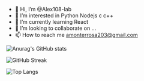 - 👋 Hi, I’m @Alex108-lab
- 👀 I’m interested in Python Nodejs c c++
- 🌱 I’m currently learning React
- 💞️ I’m looking to collaborate on ...
- 📫 How to reach me amonterrosa203@gmail.com

<!---
Alex108-lab/Alex108-lab is a ✨ special ✨ repository because its `README.md` (this file) appears on your GitHub profile.
You can click the Preview link to take a look at your changes.
--->
![Anurag's GitHub stats](https://github-readme-stats.vercel.app/api?username=Alex108-lab&show_icons=true&theme=tokyonight)

![GitHub Streak](http://github-readme-streak-stats.herokuapp.com?user=Alex108-lab&theme=tokyonight&date_format=j%20M%5B%20Y%5D)

![Top Langs](https://github-readme-stats.vercel.app/api/top-langs/?username=Alex108-lab&layout=compact&theme=tokyonight)

